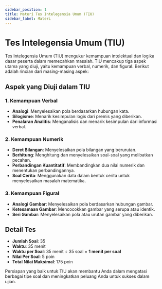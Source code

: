 ```yaml
---
sidebar_position: 1
title: Materi Tes Intelegensia Umum (TIU)
sidebar_label: Materi
---
```


# Tes Intelegensia Umum (TIU)

Tes Intelegensia Umum (TIU) mengukur kemampuan intelektual dan logika dasar peserta dalam memecahkan masalah. TIU mencakup tiga aspek utama yang diuji, yaitu kemampuan verbal, numerik, dan figural. Berikut adalah rincian dari masing-masing aspek:

## Aspek yang Diuji dalam TIU

### 1. **Kemampuan Verbal**

- **Analogi**: Menyelesaikan pola berdasarkan hubungan kata.
- **Silogisme**: Menarik kesimpulan logis dari premis yang diberikan.
- **Penalaran Analitis**: Menganalisis dan menarik kesimpulan dari informasi verbal.

### 2. **Kemampuan Numerik**

- **Deret Bilangan**: Menyelesaikan pola bilangan yang berurutan.
- **Berhitung**: Menghitung dan menyelesaikan soal-soal yang melibatkan pecahan.
- **Perbandingan Kuantitatif**: Membandingkan dua nilai numerik dan menentukan perbandingannya.
- **Soal Cerita**: Menggunakan data dalam bentuk cerita untuk menyelesaikan masalah matematika.

### 3. **Kemampuan Figural**

- **Analogi Gambar**: Menyelesaikan pola berdasarkan hubungan gambar.
- **Ketesamaan Gambar**: Mencocokkan gambar yang serupa atau identik.
- **Seri Gambar**: Menyelesaikan pola atau urutan gambar yang diberikan.

## Detail Tes

- **Jumlah Soal**: 35
- **Waktu**: 35 menit
- **Waktu per Soal**: 35 menit ÷ 35 soal = **1 menit per soal**
- **Nilai Per Soal**: 5 poin
- **Total Nilai Maksimal**: 175 poin

Persiapan yang baik untuk TIU akan membantu Anda dalam mengatasi berbagai tipe soal dan meningkatkan peluang Anda untuk sukses dalam ujian.
